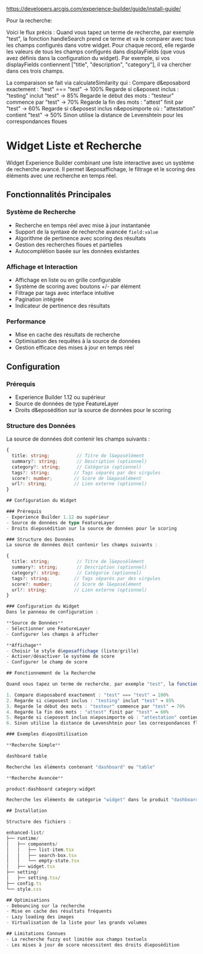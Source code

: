 https://developers.arcgis.com/experience-builder/guide/install-guide/


Pour la recherche:

Voici le flux précis :
Quand vous tapez un terme de recherche, par exemple "test", la fonction handleSearch prend ce terme et va le comparer avec tous les champs configurés dans votre widget.
Pour chaque record, elle regarde les valeurs de tous les champs configurés dans displayFields (que vous avez définis dans la configuration du widget). Par exemple, si vos displayFields contiennent ["title", "description", "category"], il va chercher dans ces trois champs.

La comparaison se fait via calculateSimilarity qui :
    Compare d&eposabord exactement : "test" === "test" → 100%
    Regarde si c&eposest inclus : "testing" inclut "test" → 85%
    Regarde le début des mots : "testeur" commence par "test" → 70%
    Regarde la fin des mots : "attest" finit par "test" → 60%
    Regarde si c&eposest inclus n&eposimporte où : "attestation" contient "test" → 50%
    Sinon utilise la distance de Levenshtein pour les correspondances floues

# Widget Liste et Recherche

Widget Experience Builder combinant une liste interactive avec un système de recherche avancé. Il permet l&eposaffichage, le filtrage et le scoring des éléments avec une recherche en temps réel.

## Fonctionnalités Principales

### Système de Recherche
- Recherche en temps réel avec mise à jour instantanée
- Support de la syntaxe de recherche avancée `field:value`
- Algorithme de pertinence avec scoring des résultats
- Gestion des recherches floues et partielles
- Autocomplétion basée sur les données existantes

### Affichage et Interaction
- Affichage en liste ou en grille configurable
- Système de scoring avec boutons +/- par élément
- Filtrage par tags avec interface intuitive
- Pagination intégrée
- Indicateur de pertinence des résultats

### Performance
- Mise en cache des résultats de recherche
- Optimisation des requêtes à la source de données
- Gestion efficace des mises à jour en temps réel

## Configuration

### Prérequis
- Experience Builder 1.12 ou supérieur
- Source de données de type FeatureLayer
- Droits d&eposédition sur la source de données pour le scoring

### Structure des Données
La source de données doit contenir les champs suivants :
```typescript
{
  title: string;          // Titre de l&eposélément
  summary?: string;       // Description (optionnel)
  category?: string;      // Catégorie (optionnel)
  tags?: string;         // Tags séparés par des virgules
  score?: number;        // Score de l&eposélément
  url?: string;          // Lien externe (optionnel)
}

## Configuration du Widget

### Prérequis
- Experience Builder 1.12 ou supérieur
- Source de données de type FeatureLayer
- Droits d&eposédition sur la source de données pour le scoring

### Structure des Données
La source de données doit contenir les champs suivants :

{
  title: string;          // Titre de l&eposélément
  summary?: string;       // Description (optionnel)
  category?: string;      // Catégorie (optionnel)
  tags?: string;         // Tags séparés par des virgules
  score?: number;        // Score de l&eposélément
  url?: string;          // Lien externe (optionnel)
}

### Configuration du Widget
Dans le panneau de configuration :

**Source de Données**
- Sélectionner une FeatureLayer
- Configurer les champs à afficher

**Affichage**
- Choisir le style d&eposaffichage (liste/grille)
- Activer/désactiver le système de score
- Configurer le champ de score

## Fonctionnement de la Recherche

Quand vous tapez un terme de recherche, par exemple "test", la fonction `handleSearch` compare ce terme avec tous les champs configurés dans votre widget. La comparaison se fait via `calculateSimilarity` qui :

1. Compare d&eposabord exactement : "test" === "test" → 100%
2. Regarde si c&eposest inclus : "testing" inclut "test" → 85%
3. Regarde le début des mots : "testeur" commence par "test" → 70%
4. Regarde la fin des mots : "attest" finit par "test" → 60%
5. Regarde si c&eposest inclus n&eposimporte où : "attestation" contient "test" → 50%
6. Sinon utilise la distance de Levenshtein pour les correspondances floues

### Exemples d&eposUtilisation

**Recherche Simple**

dashboard table

Recherche les éléments contenant "dashboard" ou "table"

**Recherche Avancée**

product:dashboard category:widget

Recherche les éléments de catégorie "widget" dans le produit "dashboard"

## Installation

Structure des fichiers :

enhanced-list/
├── runtime/
│   ├── components/
│   │   ├── list-item.tsx
│   │   ├── search-box.tsx
│   │   └── empty-state.tsx
│   ├── widget.tsx
├── setting/
│   ├── setting.tsx/
├── config.ts
└── style.css

## Optimisations
- Debouncing sur la recherche
- Mise en cache des résultats fréquents
- Lazy loading des images
- Virtualisation de la liste pour les grands volumes

## Limitations Connues
- La recherche fuzzy est limitée aux champs textuels
- Les mises à jour de score nécessitent des droits d&eposédition